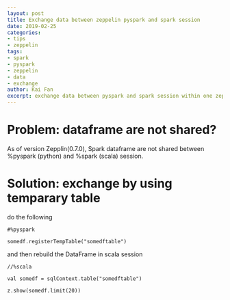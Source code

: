 ```yaml
---
layout: post
title: Exchange data between zeppelin pyspark and spark session
date: 2019-02-25
categories: 
- tips
- zeppelin
tags: 
- spark
- pyspark
- zeppelin
- data
- exchange
author: Kai Fan
excerpt: exchange data between pyspark and spark session within one zeppelin notes 
---
```



# Problem: dataframe are not shared?

As of version Zepplin(0.7.0), Spark dataframe are not shared between
%pyspark (python) and %spark (scala) session.


# Solution: exchange by using temparary table

do the following

    #%pyspark
    
    somedf.registerTempTable("somedftable")

and then rebuild the DataFrame in scala session

    //%scala
    
    val somedf = sqlContext.table("somedftable")
    
    z.show(somedf.limit(20))

